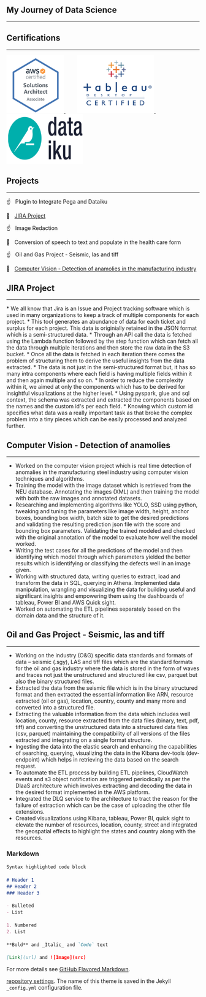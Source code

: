 
## My Journey of Data Science
<hr> 

## Certifications 
<hr> 

<a href="https://www.youracclaim.com/badges/ea4effc3-943c-4f0f-b8dc-6afe2cb2dbab"> <img src = "Images/AWSCSA.png" height = "150" width = "150"> </a> &nbsp; &nbsp; &nbsp; &nbsp; 
<a href="https://www.youracclaim.com/badges/d9766deb-479f-47fe-9604-aad72bda10ae/linked_in_profile"> <img src = "Images/tableau.png" height = "150" width = "200"> </a> &nbsp; &nbsp; &nbsp; &nbsp; 
<a href="https://verify.skilljar.com/c/nkgzyihh2cz8"> <img src = "Images/Dataiku.png" height = "130" width = "200"></a>

## Projects
<hr> 
<p> &#9757; &nbsp; Plugin to Integrate Pega and Dataiku </p>
<p> &#127872; &nbsp; <a href="#Jira_Project">JIRA Project</a> </p>
<p> &#9757; &nbsp; Image Redaction </p>
<p> &#127872; &nbsp; Conversion of speech to text and populate in the health care form </p>
<p> &#9757; &nbsp; Oil and Gas Project - Seismic, las and tiff </p>
<p> &#127872; &nbsp; <a href="#Anomalies">Computer Vision - Detection of anamolies in the manufacturing industry</a>  </p>


<h2 id="Jira_Project">JIRA Project</h2>
<hr>
* We all know that Jira is an Issue and Project tracking software which is used in many organizations to keep a track of multiple components for each project.
* This tool generates an abundance of data for each ticket and surplus for each project. This data is originially retained in the JSON format which is a semi-structured data. 
* Through an API call the data is fetched using the Lambda function followed by the step function which can fetch all the data through multiple iterations and then store the raw data in the S3 bucket. 
* Once all the data is fetched in each iteration there comes the problem of structuring them to derive the useful insights from the data extracted. 
* The data is not just in the semi-structured format but, it has so many intra components where each field is having multiple fields within it and then again multiple and so on. 
* In order to reduce the complexity within it, we aimed at only the components which has to be derived for insightful visualizations at the higher level.
* Using pyspark, glue and sql context, the schema was extracted and extracted the components based on the names and the custom id's per each field. 
* Knowing which custom id specifies what data was a really important task as that broke the complex problem into a tiny pieces which can be easily processed and analyzed further. 


<h2 id="Anomalies">Computer Vision - Detection of anamolies</h2> 
<hr>

*	Worked on the computer vision project which is real time detection of anomalies in the manufacturing steel industry using computer vision techniques and algorithms. 
*	Training the model with the image dataset which is retrieved from the NEU database. Annotating the images (XML) and then training the model with both the raw images and annotated datasets.
*	Researching and implementing algorithms like YOLO, SSD using python, tweaking and tuning the parameters like image width, height, anchor boxes, bounding box width, batch size to get the desired predictions and validating the resulting prediction json file with the score and bounding box parameters. Validating the trained modeled and checked with the original annotation of the model to evaluate how well the model worked. 
*	Writing the test cases for all the predictions of the model and then identifying which model through which parameters yielded the better results which is identifying or classifying the defects well in an image given.
* Working with structured data, writing queries to extract, load and transform the data in SQL, querying in Athena. Implemented data manipulation, wrangling and visualizing the data for building useful and significant insights and empowering them using the dashboards of tableau, Power BI and AWS Quick sight. 
*	Worked on automating the ETL pipelines separately based on the domain data and the structure of it. 

## Oil and Gas Project - Seismic, las and tiff 
<hr>

*	Working on the industry (O&G) specific data standards and formats of data – seismic (.sgy), LAS and tiff files which are the standard formats for the oil and gas industry where the data is stored in the form of waves and traces not just the unstructured and structured like csv, parquet but also the binary structured files. 
*	Extracted the data from the seismic file which is in the binary structured format and then extracted the essential information like ARN, resource extracted (oil or gas), location, country, county and many more and converted into a structured file. 
*	Extracting the valuable information from the data which includes well location, county, resource extracted from the data files (binary, text, pdf, tiff) and converting the unstructured data into a structured data files (csv, parquet) maintaining the compatibility of all versions of the files extracted and integrating on a single format structure. 
*	Ingesting the data into the elastic search and enhancing the capabilities of searching, querying, visualizing the data in the Kibana dev-tools (dev-endpoint) which helps in retrieving the data based on the search request. 
*	To automate the ETL process by building ETL pipelines, CloudWatch events and s3 object notification are triggered periodically as per the DlaaS architecture which involves extracting and decoding the data in the desired format implemented in the AWS platform. 
*	Integrated the DLQ service to the architecture to tract the reason for the failure of extraction which can be the case of uploading the other file extensions.
*	Created visualizations using Kibana, tableau, Power BI, quick sight to elevate the number of resources, location, county, street and integrated the geospatial effects to highlight the states and country along with the resources.


### Markdown

```markdown
Syntax highlighted code block

# Header 1
## Header 2
### Header 3

- Bulleted
- List

1. Numbered
2. List

**Bold** and _Italic_ and `Code` text

[Link](url) and ![Image](src)
```

For more details see [GitHub Flavored Markdown](https://guides.github.com/features/mastering-markdown/).

[repository settings](https://github.com/Tejasri-Surapaneni/Tejasri-Portfolio/settings). The name of this theme is saved in the Jekyll `_config.yml` configuration file.

